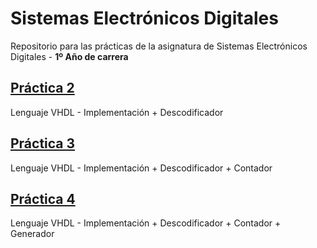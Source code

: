 # Sistemas Electrónicos Digitales

Repositorio para las prácticas de la asignatura de Sistemas Electrónicos Digitales - **1º Año de carrera**

## [Práctica 2](https://github.com/alu0101128894/SED/tree/main/p2)
Lenguaje  VHDL - Implementación + Descodificador

## [Práctica 3](https://github.com/alu0101128894/SED/tree/main/p3)
Lenguaje  VHDL - Implementación + Descodificador + Contador

## [Práctica 4](https://github.com/alu0101128894/SED/tree/main/p4)
Lenguaje  VHDL - Implementación + Descodificador + Contador + Generador